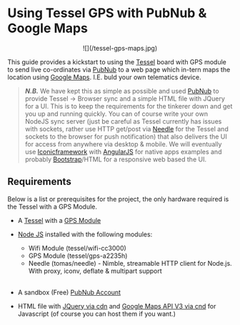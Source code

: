# Using Tessel GPS with PubNub & Google Maps
<center>![](/tessel-gps-maps.jpg)</center>


This guide provides a kickstart to using the [Tessel](http://tessel.io) board with GPS module to send live co-ordinates via [PubNub](http://www.pubnub.com/) to a web page which in-tern maps the location using [Google Maps](https://developers.google.com/maps/documentation/javascript/). I.E. buld your own telematics device.

>***N.B.*** We have kept this as simple as possible and used [PubNub](http://www.pubnub.com/) to provide Tessel -> Browser sync and a simple HTML file with JQuery for a UI. This is to keep the requirements for the tinkerer down and get you up and running quickly.  You can of course write your own NodeJS sync server (just be careful as Tessel currently has issues with sockets, rather use HTTP get/post via [Needle](https://github.com/tomas/needle) for the Tessel and sockets to the browser for push notification) that also delivers the UI for access from anywhere via desktop & mobile. We will eventually use [Iconicframework](http://ionicframework.com/) with [AngularJS](https://angularjs.org/) for native apps examples and probably [Bootstrap](http://getbootstrap.com/)/HTML for a responsive web based the UI.



## Requirements
Below is a list or prerequisites for the project, the only hardware required is the Tessel with a GPS Module.

* A [Tessel](http://tessel.io) with a [GPS Module](http://start.tessel.io/modules/gps)

* [Node JS](http://nodejs.org/download/) installed with the following modules:
    * Wifi Module (tessel/wifi-cc3000)
    * GPS Module (tessel/gps-a2235h)
    * Needle (tomas/needle) - Nimble, streamable HTTP client for Node.js. With proxy, iconv, deflate & multipart support
<br><br>
* A sandbox (Free) [PubNub Account](http://www.pubnub.com/) 
* HTML file with [JQuery via cdn](https://code.jquery.com/) and [Google Maps API V3 via cnd](https://developers.google.com/maps/documentation/javascript/tutorial) for Javascript (of course you can host them if you want.)